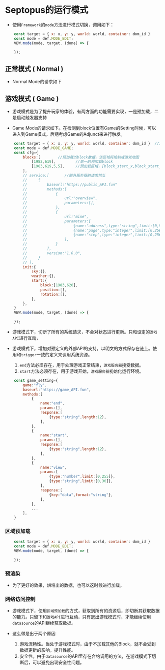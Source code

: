 # Septopus的运行模式

* 使用`Framework`的`mode`方法进行模式切换，调用如下：

```Javascript
    const target = { x: x, y: y, world: world, container: dom_id }
    const mode = def.MODE_EDIT;
    VBW.mode(mode, target, (done) => {
        
    });
```

## 正常模式 ( Normal )

* Normal Mode的请求如下

## 游戏模式 ( Game )

* 游戏模式是为了提升玩家的体验，有两方面的功能需要实现，一是预加载，二是启动触发器支持

* Game Mode的请求如下。在检测到block位置有Game的Setting时候，可以进入到Game模式。后期考虑Game的Adjunct来进行触发。

```Javascript
    const target = { x: x, y: y, world: world, container: dom_id }  //游戏开始的block
    const mode = def.MODE_GAME;
    const cfg={
        blocks:[        //预加载的block数据，该区域将绘制成游戏地图
            [1982,619],         //单一的预加载block
            [1983,619,5,5],     //预加载区域，[block_start_x,block_start_y,extend_x,extend_y]
        ],
        // service:[       //额外服务器的请求地址
        //     {
        //         baseurl:"https://public_API.fun"
        //         methods:[
        //             {
        //                 url:"overview",
        //                 parameters:[],
        //             },
        //             {
        //                 url:"mine",
        //                 parameters:[
        //                     {name:"address",type:"string",limit:[0,58]},
        //                     {name:"page",type:"integer",limit:[0,256]},
        //                     {name:"step",type:"integer",limit:[0,256]},
        //                 ],
        //             }
        //         ],
        //         version:"1.0.0",
        //     }
        // ],
        init:{
            sky:{},
            weather:{},
            start:{
                block:[1983,620],
                position:[],
                rotation:[],
            },
        },      
    }
    VBW.mode(mode, target, (done) => {
        
    });
```

* 游戏模式下，切断了所有的系统请求，不会对状态进行更新。只和设定的`游戏API`进行互动，

* 游戏模式下，增加对预定义的外部API的支持，以明文的方式保存在链上。使用和`trigger`一致的定义来调用系统资源。
    1. `end`方法必须存在，用于处理游戏正常结束，`游戏服务器`接受数据。
    2. `start`方法必须存在，用于游戏开始，`游戏服务器`初始化运行环境。

```Javascript
    const game_setting={
        game:"fly",
        baseurl:"https://game_API.fun",
        methods:[
            {
                name:"end",                       
                params:[],
                response:[
                    {type:"string",length:12},
                ],
            },
            {
                name:"start",
                params:[],
                response:[
                    {type:"string",length:12},
                ],
            },
            {
                name:"view",
                params:[
                    {type:"number",limit:[0,255]},
                    {type:"string",limit:[0,30]},
                ],
                response:[
                    {key:"data",format:"string"},
                ],
            },
            ...
        ],
    }
```

### 区域预加载

```Javascript
    const target = { x: x, y: y, world: world, container: dom_id }
    const mode = def.MODE_EDIT;
    VBW.mode(mode, target, (done) => {
        
    });
```

### 预渲染

* 为了更好的效果，烘培出的数据，也可以这时候进行加载。

### 网络访问控制

* 游戏模式下，使用`区域预加载`的方式，获取到所有的资源后，即切断其获取数据的能力。只留下和`游戏API`进行互动，只有退出游戏模式时，才能继续使用`datasource`的API继续获取数据。

* 这么做是出于两个原因
    1. 游戏流畅性。当处于游戏模式时，由于不加载其他的Block，就不会受到数据更新的影响，提升性能。
    2. 安全性。由于`datasource`的API里存在合约调用的方法，在游戏模式下切断后，可以避免出现安全性问题。
